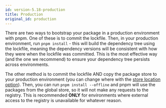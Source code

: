 ```yaml
---
id: version-5.18-production
title: Production
original_id: production
---
```


There are two ways to bootstrap your package in a production environment with
pnpm. One of these is to commit the lockfile. Then, in your production
environment, run `pnpm install` - this will build the dependency tree using the
lockfile, meaning the dependency versions will be consistent with how they were
when the lockfile was committed. This is the most effective way (and the one we
recommend) to ensure your dependency tree persists across environments.

The other method is to commit the lockfile AND copy the package store to your
production environment (you can change where with the [store location option]).
Then, you can run `pnpm install --offline` and pnpm will use the packages from
the global store, so it will not make any requests to the registry. This is
recommended **ONLY** for environments where external access to the registry is
unavailable for whatever reason.

[store location option]: npmrc#store-dir 
